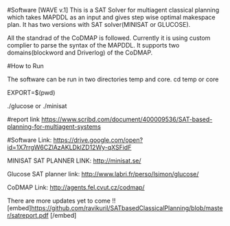 #Software [WAVE v.1] 
This is a SAT Solver for multiagent classical planning which takes MAPDDL as an input and gives step wise optimal makespace plan. It has two versions with SAT solver(MINISAT or GLUCOSE).

All the standrad of the CoDMAP is followed. Currently it is using custom complier to parse the syntax of the MAPDDL. 
It supports two domains(blockword and Driverlog) of the CoDMAP. 

#How to Run

The software can be run in two directories temp and core.
cd temp or core 

EXPORT=$(pwd)

./glucose or ./minisat 


#report link
https://www.scribd.com/document/400009536/SAT-based-planning-for-multiagent-systems


#Software Link:
https://drive.google.com/open?id=1X7rrgW6CZlAzAKLDklZD12Wy-qXSFidF


MINISAT SAT PLANNER LINK: http://minisat.se/


Glucose SAT planner link: http://www.labri.fr/perso/lsimon/glucose/


CoDMAP Link: http://agents.fel.cvut.cz/codmap/


There are more updates yet to come !!
[embed]https://github.com/ravikuril/SATbasedClassicalPlanning/blob/master/satreport.pdf [/embed]

